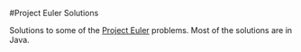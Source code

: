 #Project Euler Solutions

Solutions to some of the [Project Euler](http://www.projecteuler.net) problems. Most of the solutions are in Java.

